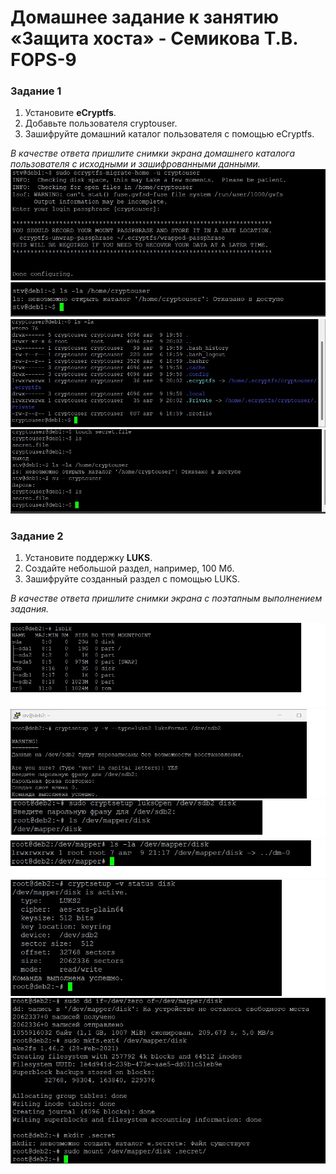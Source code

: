 # Домашнее задание к занятию  «Защита хоста» - Семикова Т.В. FOPS-9

### Задание 1

1. Установите **eCryptfs**.
2. Добавьте пользователя cryptouser.
3. Зашифруйте домашний каталог пользователя с помощью eCryptfs.
   
*В качестве ответа  пришлите снимки экрана домашнего каталога пользователя с исходными и зашифрованными данными.*
![alt text](https://github.com/SemikovaTV/hw_host_crypt/blob/main/0.jpg)
![alt text](https://github.com/SemikovaTV/hw_host_crypt/blob/main/1.jpg)
![alt text](https://github.com/SemikovaTV/hw_host_crypt/blob/main/2.jpg)
![alt text](https://github.com/SemikovaTV/hw_host_crypt/blob/main/3.jpg)

### Задание 2

1. Установите поддержку **LUKS**.
2. Создайте небольшой раздел, например, 100 Мб.
3. Зашифруйте созданный раздел с помощью LUKS.

*В качестве ответа пришлите снимки экрана с поэтапным выполнением задания.*

![alt text](https://github.com/SemikovaTV/hw_host_crypt/blob/main/4.jpg)
![alt text](https://github.com/SemikovaTV/hw_host_crypt/blob/main/5.jpg)
![alt text](https://github.com/SemikovaTV/hw_host_crypt/blob/main/6.jpg)
![alt text](https://github.com/SemikovaTV/hw_host_crypt/blob/main/7.jpg)
![alt text](https://github.com/SemikovaTV/hw_host_crypt/blob/main/8.jpg)
![alt text](https://github.com/SemikovaTV/hw_host_crypt/blob/main/9.jpg)
